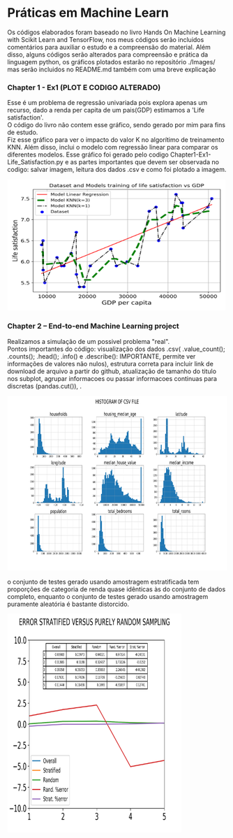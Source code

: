 # Práticas em Machine Learn 
Os códigos elaborados foram baseado no livro Hands On Machine Learning with Scikit Learn and TensorFlow, nos meus códigos serão incluidos comentários para auxiliar o estudo e a compreensão do material.
Além disso, alguns códigos serão alterados para compreensão e prática da linguagem python, os gráficos plotados estarão no repositório ./Images/ mas serão incluidos no README.md também com uma breve explicação

[](https://raw.githubusercontent.com/EwertonPSA/Practices_Machine_Learn/master/Book_Hands_On_ML/Images/life%20satisfaction%20vs%20GDP.png=)

### Chapter 1 - Ex1 (PLOT E CODIGO ALTERADO)
Esse é um problema de regressão univariada pois explora apenas um recurso, dado a renda per capita de um pais(GDP) estimamos a 'Life satisfaction'. <br/>
O código do livro não contem esse gráfico, sendo gerado por mim para fins de estudo.<br/>
Fiz esse gráfico para ver o impacto do valor K no algorítimo de treinamento KNN. Além disso, inclui o modelo com regressão linear para comparar os diferentes modelos. Esse gráfico foi gerado pelo codigo Chapter1-Ex1-Life_Satisfaction.py e as partes importantes que devem ser observada no codigo: salvar imagem, leitura dos dados .csv e como foi plotado a imagem. 

<img src="https://raw.githubusercontent.com/EwertonPSA/Practices_Machine_Learn/master/Book_Hands_On_ML/Images/Chapter1_Fundamentals/life%20satisfaction%20vs%20GDP.png" width="500" height="300" />

### Chapter 2 – End-to-end Machine Learning project
Realizamos a simulação de um possivel problema "real".<br/>
Pontos importantes do código: visualização dos dados .csv( .value_count(); .counts(); .head(); .info() e .describe(): IMPORTANTE, permite ver informações de valores não nulos), estrutura correta para incluir link de download de arquivo a partir do github, atualização de tamanho do titulo nos subplot, agrupar informacoes ou passar informacoes continuas para discretas (pandas.cut()), .

<img src="https://raw.githubusercontent.com/EwertonPSA/Practices_Machine_Learn/master/Book_Hands_On_ML/Images/end_to_end_project/attribute_histogram_plots.png" width="1700" height="400" />

o conjunto de testes gerado usando amostragem estratificada tem proporções de categoria de renda quase idênticas às do conjunto de dados completo, enquanto o conjunto de testes gerado usando amostragem puramente aleatória é bastante distorcido.

<img src="https://raw.githubusercontent.com/EwertonPSA/Practices_Machine_Learn/master/Book_Hands_On_ML/Images/end_to_end_project/stratified_versus_random.png" width="400" height="500" />


